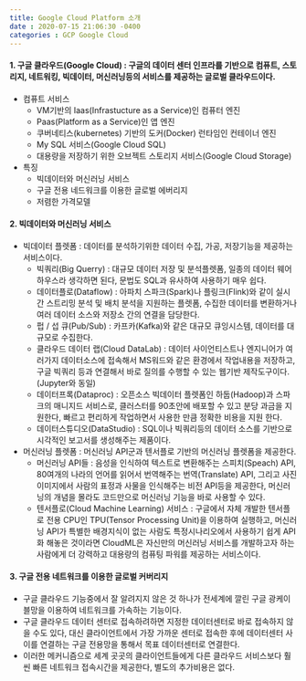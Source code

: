 ```yaml
---
title: Google Cloud Platform 소개
date : 2020-07-15 21:06:30 -0400
categories : GCP Google Cloud
---
```


#### 1. 구글 클라우드(Google Cloud) : 구글의 데이터 센터 인프라를 기반으로 컴퓨트, 스토리지, 네트워킹, 빅데이터, 머신러닝등의 서비스를 제공하는 글로벌 클라우드이다. 
* 컴퓨트 서비스
    - VM기반의 Iaas(Infrastucture as a Service)인 컴퓨터 엔진
    - Paas(Platform as a Service)인 앱 엔진
    - 쿠버네티스(kubernetes) 기반의 도커(Docker) 런타임인 컨테이너 엔진
    - My SQL 서비스(Google Cloud SQL)
    - 대용량을 저장하기 위한 오브젝트 스토리지 서비스(Google Cloud Storage)
* 특징
    - 빅데이터와 머신러닝 서비스
    - 구글 전용 네드워크를 이용한 글로벌 에버리지
    - 저렴한 가격모델



#### 2. 빅데이터와 머신러닝 서비스
* 빅데이터 플렛폼 : 데이터를 분석하기위한 데이터 수집, 가공, 저장기능을 제공하는 서비스이다.
    - 빅쿼리(Big Querry) : 대규모 데이터 저장 및 분석플렛폼, 일종의 데이터 웨어하우스라 생각하면 된다, 문법도 SQL과 유사하여 사용하기 매우 쉽다.
    - 데이터플로(Dataflow) : 아파치 스파크(Spark)나 플링크(Flink)와 같이 실시간 스트리밍 분석 및 배치 분석을 지원하는 플렛폼, 수집한 데이터를 변환하거나 여러 데이터 소스와 저장소 간의 연결을 담당한다.
    - 펍 / 섭 큐(Pub/Sub) : 카프카(Kafka)와 같은 대규모 큐잉시스템, 데이터를 대규모로 수집한다.
    - 클라우드 데이터 랩(Cloud DataLab) : 데이터 사이언티스트나 엔지니어가 여러가지 데이터소스에 접속해서 MS워드와 같은 환경에서 작업내용을 저장하고, 구글 빅쿼리 등과 연결해서 바로 질의를 수행할 수 있는 웹기반 제작도구이다.(Jupyter와 동일)
    - 데이터프록(Dataproc) : 오픈소스 빅데이터 플렛폼인 하둡(Hadoop)과 스파크의 매니지드 서비스로, 클러스터를 90초안에 배포할 수 있고 분당 과금을 지원한다, 빠르고 편리하게 작업하면서 사용한 만큼 정확한 비용을 지원 한다.
    - 데이터스튜디오(DataStudio) : SQL이나 빅쿼리등의 데이터 소스를 기반으로 시각적인 보고서를 생성해주는 제품이다.
* 머신러닝 플렛폼 : 머신러닝 API군과 텐서플로 기반의 머신러닝 플렛폼을 제공한다.
    - 머신러닝 API들 : 음성을 인식하여 텍스트로 변환해주는 스피치(Speach) API, 80여개의 나라의 언어를 읽어서 번역해주는 번역(Translate) API, 그리고 사진 이미지에서 사람의 표정과 사물을 인식해주는 비전 API등을 제공한다, 머신러닝의 개념을 몰라도 코드만으로 머신러닝 기능을 바로 사용할 수 있다.
    - 텐서플로(Cloud Machine Learning) 서비스 : 구글에서 자체 개발한 텐서플로 전용 CPU인 TPU(Tensor Processing Unit)을 이용하여 실행하고, 머신러닝 API가 특별한 배경지식이 없는 사람도 특정시나리오에서 사용하기 쉽게 API화 해놓은 것이라면 CloudML은 자신만의 머신러닝 서비스를 개발하고자 하는 사람에게 더 강력하고 대용량의 컴퓨팅 파워를 제공하는 서비스이다.



#### 3. 구글 전용 네트워크를 이용한 글로벌 커버리지 
* 구글 클라우드 기능중에서 잘 알려지지 않은 것 하나가 전세계에 깔린 구글 광케이블망을 이용하여 네트워크를 가속하는 기능이다.
* 구글 클라우드 데이터 센터로 접속하려하면 지정한 데이터센터로 바로 접속하지 않을 수도 있다, 대신 클라이언트에서 가장 가까운 센터로 접속한 후에 데이터센터 사이를 연결하는 구글 전용망을 통해서 목표 데이터센터로 연결한다.
* 이러한 메커니즘으로 세계 곳곳의 클라이언트들에게 다른 클라우드 서비스보다 훨씬 빠른 네트워크 접속시간을 제공한다, 별도의 추가비용은 없다. 
